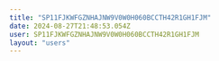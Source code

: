 ```yaml
---
title: "SP11FJKWFGZNHAJNW9V0W0H060BCCTH42R1GH1FJM"
date: 2024-08-27T21:48:53.054Z
user: SP11FJKWFGZNHAJNW9V0W0H060BCCTH42R1GH1FJM
layout: "users"
---
```

    